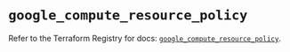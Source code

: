 # `google_compute_resource_policy`

Refer to the Terraform Registry for docs: [`google_compute_resource_policy`](https://registry.terraform.io/providers/drfaust92/google/4.16.4/docs/resources/compute_resource_policy).
